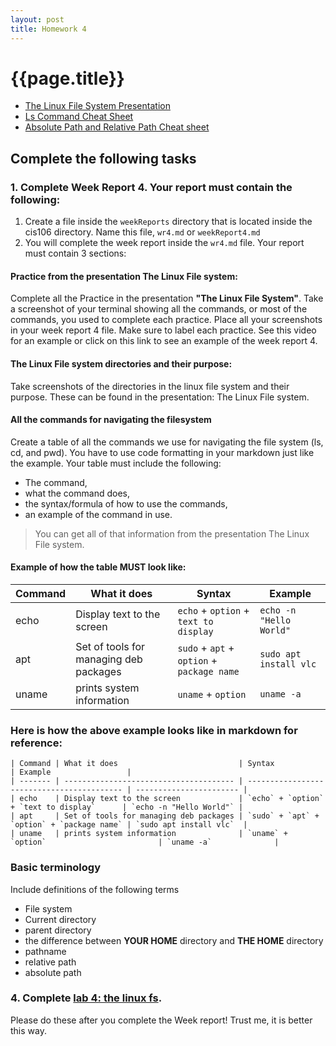 ```yaml
---
layout: post
title: Homework 4
---
```


# {{page.title}}

* [The Linux File System Presentation](https://rapurl.live/s39)
* [Ls Command Cheat Sheet](https://rapurl.live/kdy)
* [Absolute Path and Relative Path Cheat sheet](https://rebrand.ly/3bdn1)

## Complete the following tasks

### 1. Complete Week Report 4. Your report must contain the following:

1. Create a file inside the `weekReports` directory that is located inside the cis106 directory. Name this file, `wr4.md` or `weekReport4.md`
2. You will complete the week report inside the `wr4.md` file. Your report must contain 3 sections:
#### Practice from the presentation The Linux File system:
Complete all the Practice in the presentation **"The Linux File System"**. Take a screenshot of your terminal showing all the commands, or most of the commands, you used to complete each practice. Place all your screenshots in your week report 4 file. Make sure to label each practice. See this video for an example or click on this link to see an example of the week report 4. 
#### The Linux File system directories and their purpose:
Take screenshots of the directories in the linux file system and their purpose. These can be found in the presentation: The Linux File system.
#### All the commands for navigating the filesystem 
Create a table of all the commands we use for navigating the file system (ls, cd, and pwd). You have to use code formatting in your markdown just like the example. Your table must include the following:
   * The command, 
   * what the command does, 
   * the syntax/formula of how to use the commands, 
   * an example of the command in  use.
> You can get all of that information from the presentation The Linux File system.

#### Example of how the table MUST look like:

| Command | What it does                           | Syntax                                     | Example                 |
| ------- | -------------------------------------- | ------------------------------------------ | ----------------------- |
| echo    | Display text to the screen             | `echo` + `option` + `text to display`      | `echo -n "Hello World"` |
| apt     | Set of tools for managing deb packages | `sudo` + `apt` + `option` + `package name` | `sudo apt install vlc`  |
| uname   | prints system information              | `uname` + `option`                         | `uname -a`              |

### Here is how the above example looks like in markdown for reference:

```
| Command | What it does                           | Syntax                                     | Example                 |
| ------- | -------------------------------------- | ------------------------------------------ | ----------------------- |
| echo    | Display text to the screen             | `echo` + `option` + `text to display`      | `echo -n "Hello World"` |
| apt     | Set of tools for managing deb packages | `sudo` + `apt` + `option` + `package name` | `sudo apt install vlc`  |
| uname   | prints system information              | `uname` + `option`                         | `uname -a`              |
```
### Basic terminology
Include definitions of the following terms
   * File system
   * Current directory
   * parent directory
   * the difference between <b style="text-transform:uppercase;">your home</b> directory and <b style="text-transform:uppercase;">the home</b> directory
   * pathname
   * relative path
   * absolute path

### 4. Complete [lab 4: the linux fs](https://cis106.com/labs/lab4/). 
Please do these after you complete the Week report! Trust me, it is better this way.

   